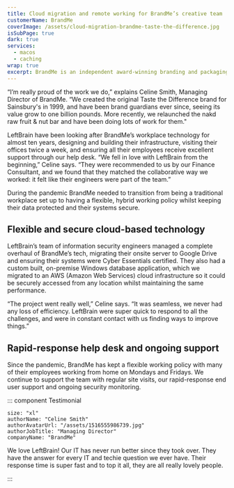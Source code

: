 ```yaml
---
title: Cloud migration and remote working for BrandMe’s creative team
customerName: BrandMe
coverImage: /assets/cloud-migration-brandme-taste-the-difference.jpg
isSubPage: true
dark: true
services:
  - macos
  - caching
wrap: true
excerpt: BrandMe is an independent award-winning branding and packaging design agency based in Covent Garden. During the pandemic, they worked with LeftBrain to migrate their onsite server to Google Drive and ensure their systems were Cyber Essentials certified.
---
```


“I’m really proud of the work we do,” explains Celine Smith, Managing Director of BrandMe. “We created the original Taste the Difference brand for Sainsbury's in 1999, and have been brand guardians ever since, seeing its value grow to one billion pounds. More recently, we relaunched the nakd raw fruit & nut bar and have been doing lots of work for them." 

LeftBrain have been looking after BrandMe’s workplace technology for almost ten years, designing and building their infrastructure, visiting their offices twice a week, and ensuring all their employees receive excellent support through our help desk. “We fell in love with LeftBrain from the beginning,” Celine says. “They were recommended to us by our Finance Consultant, and we found that they matched the collaborative way we worked: it felt like their engineers were part of the team.”

During the pandemic BrandMe needed to transition from being a traditional workplace set up to having a flexible, hybrid working policy whilst keeping their data protected and their systems secure.

## Flexible and secure cloud-based technology

LeftBrain’s team of information security engineers managed a complete overhaul of BrandMe’s tech, migrating their onsite server to Google Drive and ensuring their systems were Cyber Essentials certified. They also had a custom built, on-premise Windows database application, which we migrated to an AWS (Amazon Web Services) cloud infrastructure so it could be securely accessed from any location whilst maintaining the same performance.

“The project went really well,” Celine says. “It was seamless, we never had any loss of efficiency. LeftBrain were super quick to respond to all the challenges, and were in constant contact with us finding ways to improve things.”

## Rapid-response help desk and ongoing support

Since the pandemic, BrandMe has kept a flexible working policy with many of their employees working from home on Mondays and Fridays. We continue to support the team with regular site visits, our rapid-response end user support and ongoing security monitoring. 

::: component Testimonial
~~~
size: "xl"
authorName: "Celine Smith"
authorAvatarUrl: "/assets/1516555986739.jpg"
authorJobTitle: "Managing Director"
companyName: "BrandMe"
~~~
We love LeftBrain! Our IT has never run better since they took over. They have the answer for every IT and techie question we ever have. Their response time is super fast and to top it all, they are all really lovely people.

:::